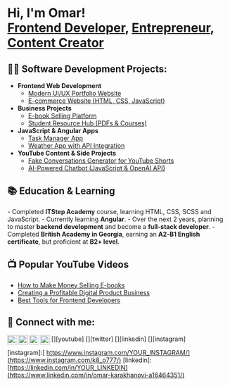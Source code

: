 <h1>Hi, I'm Omar! <br/><a href="https://github.com/YOUR_GITHUB">Frontend Developer</a>, <a href="https://www.linkedin.com/in/YOUR_LINKEDIN">Entrepreneur</a>, <a href="https://www.youtube.com/c/YOUR_YOUTUBE">Content Creator</a></h1>

<h2>👨‍💻 Software Development Projects:</h2>

- <b>Frontend Web Development</b>
  - [Modern UI/UX Portfolio Website](https://github.com/YOUR_GITHUB/portfolio-website)
  - [E-commerce Website (HTML, CSS, JavaScript)](https://github.com/YOUR_GITHUB/e-commerce-app)
- <b>Business Projects</b>
  - [E-book Selling Platform](https://github.com/YOUR_GITHUB/ebook-store)
  - [Student Resource Hub (PDFs & Courses)](https://github.com/YOUR_GITHUB/student-resources)
- <b>JavaScript & Angular Apps</b>
  - [Task Manager App](https://github.com/YOUR_GITHUB/task-manager)
  - [Weather App with API Integration](https://github.com/YOUR_GITHUB/weather-app)
- <b>YouTube Content & Side Projects</b>
  - [Fake Conversations Generator for YouTube Shorts](https://github.com/YOUR_GITHUB/fake-conversations)
  - [AI-Powered Chatbot (JavaScript & OpenAI API)](https://github.com/YOUR_GITHUB/ai-chatbot)

<h2>📚 Education & Learning</h2>
- Completed <b>ITStep Academy</b> course, learning HTML, CSS, SCSS and  JavaScript.
- Currently learning <b>Angular</b>.
- Over the next 2 years, planning to master <b>backend development</b> and become a <b>full-stack developer</b>.
- Completed <b>British Academy in Georgia</b>, earning an <b>A2-B1 English certificate</b>, but proficient at <b>B2+ level</b>.

<h2>📺 Popular YouTube Videos</h2>

- [How to Make Money Selling E-books]([https://www.youtube.com/YOUR_VIDEO](https://www.youtube.com/watch?v=ZHZlY0YTyuw))
- [Creating a Profitable Digital Product Business]([https://www.youtube.com/YOUR_VIDEO](https://www.youtube.com/watch?v=0plVE1LRxYo))
- [Best Tools for Frontend Developers]([https://www.youtube.com/YOUR_VIDEO](https://www.youtube.com/watch?v=TBIjgBVFjVI))

<h2> 🤝 Connect with me:</h2>

[<img align="left" alt="Omar | YouTube" width="22px" src="https://cdn.jsdelivr.net/npm/simple-icons@v3/icons/youtube.svg" />][youtube]
[<img align="left" alt="Omar | Twitter" width="22px" src="https://cdn.jsdelivr.net/npm/simple-icons@v3/icons/twitter.svg" />][twitter]
[<img align="left" alt="Omar | LinkedIn" width="22px" src="https://cdn.jsdelivr.net/npm/simple-icons@v3/icons/linkedin.svg" />][linkedin]
[<img align="left" alt="Omar | Instagram" width="22px" src="https://cdn.jsdelivr.net/npm/simple-icons@v3/icons/instagram.svg" />][instagram]



[instagram]:[ https://www.instagram.com/YOUR_INSTAGRAM/](https://www.instagram.com/k8_o777/)
[linkedin]: [https://linkedin.com/in/YOUR_LINKEDIN](https://www.linkedin.com/in/omar-karakhanovi-a16464351/)
